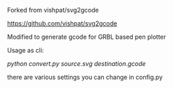 Forked from vishpat/svg2gcode

https://github.com/vishpat/svg2gcode


Modified to generate gcode for GRBL based pen plotter


Usage as cli:


_python convert.py source.svg destination.gcode_


there are various settings you can change in config.py